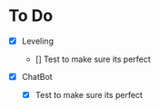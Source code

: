 # To Do
- [x] Leveling

  - [] Test to make sure its perfect
  
- [x] ChatBot
  
  - [x] Test to make sure its perfect
